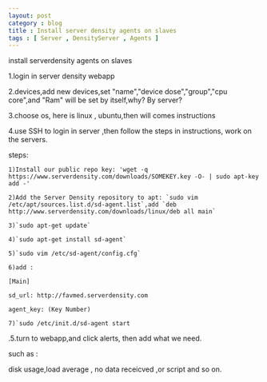 ```yaml
---
layout: post
category : blog
title : Install server density agents on slaves 
tags : [ Server , DensityServer , Agents ]
---
```

install serverdensity agents on slaves

1.login in server density webapp

2.devices,add new devices,set "name","device dose","group","cpu core",and "Ram" will be set by itself,why? By server?

3.choose os, here is linux , ubuntu,then will comes instructions

4.use SSH to login in server ,then follow the steps in instructions, work on the servers.

   steps:

	1)Install our public repo key: 'wget -q https://www.serverdensity.com/downloads/SOMEKEY.key -O- | sudo apt-key add -'

	2)Add the Server Density repository to apt: `sudo vim  /etc/apt/sources.list.d/sd-agent.list`,add `deb http://www.serverdensity.com/downloads/linux/deb all main`

	3)`sudo apt-get update`

	4)`sudo apt-get install sd-agent`

	5)`sudo vim /etc/sd-agent/config.cfg`

	6)add :

`[Main]`

`sd_url: http://favmed.serverdensity.com`

`agent_key: (Key Number)`

	7)`sudo /etc/init.d/sd-agent start

.5.turn to webapp,and click alerts, then add what we need.

such as :

disk usage,load average , no data receicved ,or script and so on.


